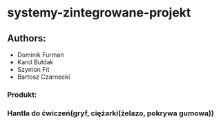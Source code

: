 # systemy-zintegrowane-projekt

## Authors:

- Dominik Furman
- Karol Bułdak
- Szymon Fit
- Bartosz Czarnecki

### Produkt:

### Hantla do ćwiczeń(gryf, ciężarki(żelazo, pokrywa gumowa))
